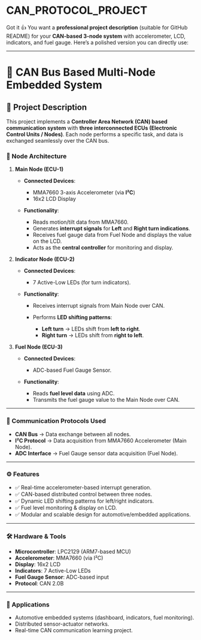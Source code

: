 # CAN_PROTOCOL_PROJECT
Got it 👍 You want a **professional project description** (suitable for GitHub README) for your **CAN-based 3-node system** with accelerometer, LCD, indicators, and fuel gauge. Here’s a polished version you can directly use:

---

# 🚗 CAN Bus Based Multi-Node Embedded System

## 📖 Project Description

This project implements a **Controller Area Network (CAN) based communication system** with **three interconnected ECUs (Electronic Control Units / Nodes)**. Each node performs a specific task, and data is exchanged seamlessly over the CAN bus.

### 🔑 Node Architecture

1. **Main Node (ECU-1)**

   * **Connected Devices**:

     * MMA7660 3-axis Accelerometer (via **I²C**)
     * 16x2 LCD Display
   * **Functionality**:

     * Reads motion/tilt data from MMA7660.
     * Generates **interrupt signals** for **Left** and **Right turn indications**.
     * Receives fuel gauge data from Fuel Node and displays the value on the LCD.
     * Acts as the **central controller** for monitoring and display.

2. **Indicator Node (ECU-2)**

   * **Connected Devices**:

     * 7 Active-Low LEDs (for turn indicators).
   * **Functionality**:

     * Receives interrupt signals from Main Node over CAN.
     * Performs **LED shifting patterns**:

       * **Left turn** → LEDs shift from **left to right**.
       * **Right turn** → LEDs shift from **right to left**.

3. **Fuel Node (ECU-3)**

   * **Connected Devices**:

     * ADC-based Fuel Gauge Sensor.
   * **Functionality**:

     * Reads **fuel level data** using ADC.
     * Transmits the fuel gauge value to the Main Node over CAN.

---

### 📡 Communication Protocols Used

* **CAN Bus** → Data exchange between all nodes.
* **I²C Protocol** → Data acquisition from MMA7660 Accelerometer (Main Node).
* **ADC Interface** → Fuel Gauge sensor data acquisition (Fuel Node).

---

### ⚙️ Features

* ✅ Real-time accelerometer-based interrupt generation.
* ✅ CAN-based distributed control between three nodes.
* ✅ Dynamic LED shifting patterns for left/right indicators.
* ✅ Fuel level monitoring & display on LCD.
* ✅ Modular and scalable design for automotive/embedded applications.

---

### 🛠️ Hardware & Tools

* **Microcontroller**: LPC2129 (ARM7-based MCU)
* **Accelerometer**: MMA7660 (via I²C)
* **Display**: 16x2 LCD
* **Indicators**: 7 Active-Low LEDs
* **Fuel Gauge Sensor**: ADC-based input
* **Protocol**: CAN 2.0B

---

### 🚀 Applications

* Automotive embedded systems (dashboard, indicators, fuel monitoring).
* Distributed sensor-actuator networks.
* Real-time CAN communication learning project.
